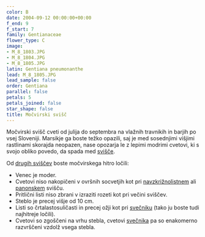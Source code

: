 ```yaml
---
color: B
date: 2004-09-12 00:00:00+00:00
f_end: 9
f_start: 7
family: Gentianaceae
flower_type: C
image:
- M_8_1803.JPG
- M_8_1804.JPG
- M_8_1805.JPG
latin: Gentiana pneumonanthe
lead: M_8_1805.JPG
lead_sample: false
order: Gentiana
parallel: false
petals: 5
petals_joined: false
star_shape: false
title: Močvirski svišč
---
```

Močvirski svišč cveti od julija do septembra na vlažnih travnikih in barjih po vsej Sloveniji. Marsikje ga boste težko opazili, saj je med sosednjimi višjimi rastlinami skorajda neopazen, nase opozarja le z lepimi modrimi cvetovi, ki s svojo obliko povedo, da spada med [svišče](../genus/gentiana/).

Od [drugih sviščev](../genus/gentiana/) boste močvirskega hitro ločili:

-   Venec je moder.
-   Cvetovi niso nakopičeni v ovršnih socvetjih kot pri [navzkrižnolistnem](../gentianacruciata/) ali [panonskem](../gentianapannonica/) svišču.
-   Pritlični listi niso zbrani v izraziti rozeti kot pri večini sviščev.
-   Steblo je precej višje od 10 cm.
-   Listi so črtalastosuličasti in precej ožji kot pri [svečniku](../gentianaasclepiadea/) (tako ju boste tudi najhitreje ločili).
-   Cvetovi so zgoščeni na vrhu stebla, cvetovi [svečnika](../gentianaasclepiadea/) pa so enakomerno razvrščeni vzdolž vsega stebla.
